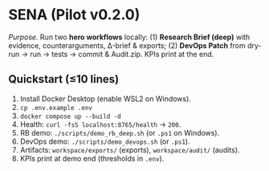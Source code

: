 # SENA (Pilot v0.2.0)

*Purpose.* Run two **hero workflows** locally: (1) **Research Brief (deep)** with evidence, counterarguments, Δ-brief & exports; (2) **DevOps Patch** from dry-run → run → tests → commit & Audit.zip. KPIs print at the end.

## Quickstart (≤10 lines)
1. Install Docker Desktop (enable WSL2 on Windows).
2. `cp .env.example .env`
3. `docker compose up --build -d`
4. Health: `curl -fsS localhost:8765/health` → `200`.
5. RB demo: `./scripts/demo_rb_deep.sh` (or `.ps1` on Windows).
6. DevOps demo: `./scripts/demo_devops.sh` (or `.ps1`).
7. Artifacts: `workspace/exports/` (exports), `workspace/audit/` (audits).
8. KPIs print at demo end (thresholds in `.env`).